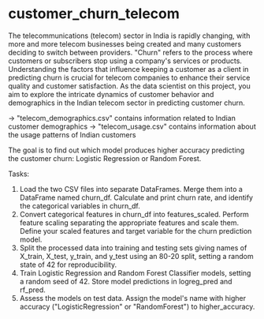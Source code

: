 # customer_churn_telecom
The telecommunications (telecom) sector in India is rapidly changing, with more and more telecom businesses being created and many customers deciding to switch between providers. "Churn" refers to the process where customers or subscribers stop using a company's services or products. Understanding the factors that influence keeping a customer as a client in predicting churn is crucial for telecom companies to enhance their service quality and customer satisfaction. As the data scientist on this project, you aim to explore the intricate dynamics of customer behavior and demographics in the Indian telecom sector in predicting customer churn.

-> "telecom_demographics.csv" contains information related to Indian customer demographics
-> "telecom_usage.csv" contains information about the usage patterns of Indian customers

The goal is to find out which model produces higher accuracy predicting the customer churn: Logistic Regression or Random Forest.

Tasks:
1. Load the two CSV files into separate DataFrames. Merge them into a DataFrame named churn_df. Calculate and print churn rate, and identify the categorical variables in churn_df.
2. Convert categorical features in churn_df into features_scaled. Perform feature scaling separating the appropriate features and scale them. Define your scaled features and target variable for the churn prediction model.
3. Split the processed data into training and testing sets giving names of X_train, X_test, y_train, and y_test using an 80-20 split, setting a random state of 42 for reproducibility.
4. Train Logistic Regression and Random Forest Classifier models, setting a random seed of 42. Store model predictions in logreg_pred and rf_pred.
5. Assess the models on test data. Assign the model's name with higher accuracy ("LogisticRegression" or "RandomForest") to higher_accuracy.

